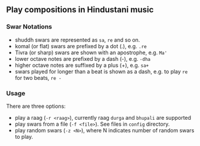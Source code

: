 ## Play compositions in Hindustani music

### Swar Notations

- shuddh swars are represented as `sa`, `re` and so on.
- komal (or flat) swars are prefixed by a dot (.), e.g. `.re`
- Tivra (or sharp) swars are shown with an apostrophe, e.g. `Ma'` 
- lower octave notes are prefixed by a dash (-), e.g. `-dha`
- higher octave notes are suffixed by a plus (+), e.g. `sa+`
- swars played for longer than a beat is shown as a dash, e.g. to play `re` for two beats, `re - `

### Usage

There are three options:

- play a raag (`-r <raag>`), currently raag `durga` and `bhupali` are supported
- play swars from a file (`-f <file>`). See files in `config` directory.
- play random swars (`-z <N>`), where N indicates number of random swars to play.



